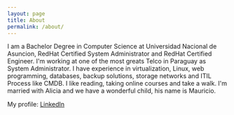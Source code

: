 ```yaml
---
layout: page
title: About
permalink: /about/
---
```


I am a Bachelor Degree in Computer Science at Universidad Nacional de Asuncion, RedHat Certified System Administrator and RedHat Certified Engineer. I'm working at one of the most greats Telco in Paraguay as System Administrator. I have experience in virtualization, Linux, web programming, databases, backup solutions, storage networks and ITIL Process like CMDB.
I like reading, taking online courses and take a walk. I'm married with Alicia and we have a wonderful child, his name is Mauricio. 

My profile: [LinkedIn](https://www.linkedin.com/in/sergiogonzalez-sh/)

